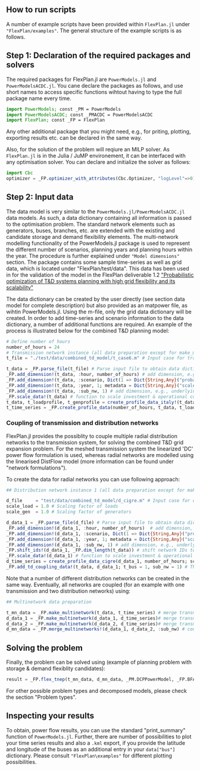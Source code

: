 ## How to run scripts

A number of example scripts have been provided within ```FlexPlan.jl``` under ```"FlexPlan/examples"```. The general structure of the example scripts is as follows.

## Step 1: Declaration of the required packages and solvers

The required packages for FlexPlan.jl are ```PowerModels.jl``` and ```PowerModelsACDC.jl```. You cane declare the packages as follows, and use short names to access specific functions wihtout having to type the full package name every time.

``` julia
import PowerModels; const _PM = PowerModels
import PowerModelsACDC; const _PMACDC = PowerModelsACDC
import FlexPlan; const _FP = FlexPlan
```
Any other additional package that you might need, e.g., for priting, plotting, exporting results etc. can be declared in the same way.

Also, for the solution of the problem will reqiure an MILP solver. As ```FlexPlan.jl``` is in the Julia / JuMP environement, it can be interfaced with any optimisation solver. You can declare and initialize the solver as follows:

``` julia
import Cbc
optimizer = _FP.optimizer_with_attributes(Cbc.Optimizer, "logLevel"=>0)
```

## Step 2: Input data
The data model is very similar to the ```PowerModels.jl/PowerModelsACDC.jl``` data models. As such, a data dictionary containing all information is passed to the optimisation problem. The standard network elements such as generators, buses, branches, etc. are extended with the existing and candidate storage and demand flexibility elements. The multi-network modelling functionality of the PowerModels.jl package is used to represent the different number of scenarios, planning years and planning hours within the year. The procedure is further explained under ```"Model dimensions"``` section. The package contains some sample time-series as well as grid data, which is located under "FlexPlan/test/data". This data has been used in for the validation of the model in the FlexPlan deliverable 1.2 ["Probabilistic optimization of T&D systems planning with high grid flexibility and its scalability"](https://flexplan-project.eu/wp-content/uploads/2021/03/D1.2_20210325_V1.0.pdf)

The data dictionary can be created by the user directly (see section data model for complete description) but also provided as an matpower file, as wihtin PowerModels.jl. Using the m-file, only the grid data dictionary will be created. In order to add time-series and scenario information to the data dictionary, a number of additional functions are required. An example of the process is illustrated below for the combined T&D planning model:

```julia
# Define number of hours
number_of_hours = 24
# Transmission network instance (all data preparation except for make_multinetwork() call)
t_file = "./test/data/combined_td_model/t_case6.m" # Input case for transmission network

t_data = _FP.parse_file(t_file) # Parse input file to obtain data dictionary
_FP.add_dimension!(t_data, :hour, number_of_hours) # add dimension, e.g. number of hours
_FP.add_dimension!(t_data, :scenario, Dict(1 => Dict{String,Any}("probability"=>1)), metadata = Dict{String,Any}("mc"=>true)) # add dimension, e.g., number of scenarios
_FP.add_dimension!(t_data, :year, 1; metadata = Dict{String,Any}("scale_factor"=>1)) # add_dimension, e.g. 
_FP.add_dimension!(t_data, :sub_nw, 1) # add dimension, e.g., underlying networks
_FP.scale_data!(t_data) # function to scale investment & operational cost data based on planning years & hours
t_data, t_loadprofile, t_genprofile = create_profile_data_italy!(t_data) # Load time series data based demand and RES profiles of the six market zones in Italy from the data folder
t_time_series = _FP.create_profile_data(number_of_hours, t_data, t_loadprofile, t_genprofile) # Create time series data to be passed to the data dictionay 
```

### Coupling of transmission and distribution networks

FlexPlan.jl provides the possiblity to couple multiple radial distribution networks to the transmission system, for solving the combined T&D grid expansion problem. For the meshed transmission system the linearized 'DC' power flow formulation is used, whereas radial networks are modelled using the linearised DistFlow model (more information can be found under "network formulations").

To create the data for radial networks you can use following approach:

```julia
## Distribution network instance 1 (all data preparation except for make_multinetwork() call)

d_file     = "test/data/combined_td_model/d_cigre.m" # Input case for distribution networks
scale_load = 1.0 # Scaling factor of loads
scale_gen  = 1.0 # Scaling factor of generators

d_data_1 = _FP.parse_file(d_file) # Parse input file to obtain data dictionary
_FP.add_dimension!(d_data_1, :hour, number_of_hours)  # add dimension, e.g. number of hours
_FP.add_dimension!(d_data_1, :scenario, Dict(1 => Dict{String,Any}("probability"=>1))) # add dimension, e.g. number of scenarios
_FP.add_dimension!(d_data_1, :year, 1; metadata = Dict{String,Any}("scale_factor"=>1))  # add dimension, e.g. number of years
_FP.add_dimension!(d_data_1, :sub_nw, 1) # add dimension, e.g., underlying networks
_FP.shift_ids!(d_data_1, _FP.dim_length(t_data)) # shift network IDs to avoid overwriting
_FP.scale_data!(d_data_1) # function to scale investment & operational cost data based on planning years & hours
d_time_series = create_profile_data_cigre(d_data_1, number_of_hours; scale_load, scale_gen) # Load time series data based demand and RES profiles of the six market zones in Italy from the data folder
_FP.add_td_coupling_data!(t_data, d_data_1; t_bus = 1, sub_nw = 1) # The first distribution network is connected to bus 1 of transmission network.
```
Note that a number of different distribution networks can be created in the same way. Eventually, all networks are coupled (for an example with one transmission and two distribution networks) using:

```julia
## Multinetwork data preparation

t_mn_data = _FP.make_multinetwork(t_data, t_time_series) # merge transmission data & time series data
d_data_1 = _FP.make_multinetwork(d_data_1, d_time_series)# merge transmission data & time series data for distribution network 1
d_data_2 = _FP.make_multinetwork(d_data_2, d_time_series)# merge transmission data & time series data for distribution network 2
d_mn_data = _FP.merge_multinetworks!(d_data_1, d_data_2, :sub_nw) # couple distribution networks
```

## Solving the problem
Finally, the problem can be solved using (example of planning problem with storage & demand flexiblity candidates):

```julia
result = _FP.flex_tnep(t_mn_data, d_mn_data, _PM.DCPPowerModel, _FP.BFARadPowerModel, optimizer; setting=s)
```

For other possible problem types and decomposed models, please check the section "Problem types".

## Inspecting your results

To obtain, power flow results, you can use the standard "print_summary" function of ```PowerModels.jl```. Further, there are number of possibilities to plot your time series results and also a ```.kml``` export, if you provide the latitude and longitude of the buses as an additional entry in your ```data["bus"]``` dictionary. Please consult ```"FlexPlan\examples"``` for different plotting possibilities.